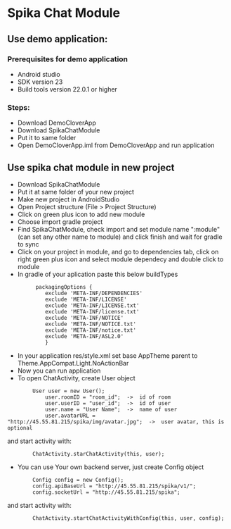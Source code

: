 # Spika Chat Module

## Use demo application:

### Prerequisites for demo application

 - Android studio
 - SDK version 23
 - Build tools version 22.0.1 or higher 

### Steps:

 - Download DemoCloverApp
 - Download SpikaChatModule
 - Put it to same folder
 - Open DemoCloverApp.iml from DemoCloverApp and run application


## Use spika chat module in new project

 - Download SpikaChatModule
 - Put it at same folder of your new project
 - Make new project in AndroidStudio
 - Open Project structure (File > Project Structure)
 - Click on green plus icon to add new module
 - Choose import gradle project
 - Find SpikaChatModule, check import and set module name ":module" (can set any other name to module) and click finish and wait for gradle to sync
 - Click on your project in module, and go to dependencies tab, click on right green plus icon and select module dependecy and double click to module
 - In gradle of your aplication paste this below buildTypes 
```
		 packagingOptions {
			exclude 'META-INF/DEPENDENCIES'
			exclude 'META-INF/LICENSE'
			exclude 'META-INF/LICENSE.txt'
			exclude 'META-INF/license.txt'
			exclude 'META-INF/NOTICE'
			exclude 'META-INF/NOTICE.txt'
			exclude 'META-INF/notice.txt'
			exclude 'META-INF/ASL2.0'
		    }
```
 - In your application res/style.xml set base AppTheme parent to Theme.AppCompat.Light.NoActionBar
 - Now you can run application
 - To open ChatActivity, create User object
```
		User user = new User();
        	user.roomID = "room_id";  ->  id of room
        	user.userID = "user_id";  ->  id of user
        	user.name = "User Name";  ->  name of user
        	user.avatarURL = "http://45.55.81.215/spika/img/avatar.jpg";  ->  user avatar, this is optional
```
and start activity with:  
```
		ChatActivity.starChatActivity(this, user);
```
 - You can use Your own backend server, just create Config object
```
		Config config = new Config();
		config.apiBaseUrl = "http://45.55.81.215/spika/v1/";
		config.socketUrl = "http://45.55.81.215/spika";
```
and start activity with:
```
		ChatActivity.startChatActivityWithConfig(this, user, config);
```


